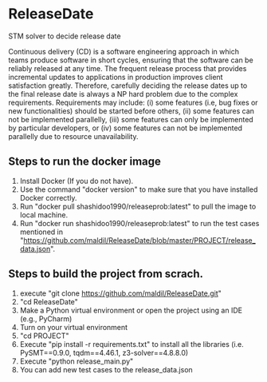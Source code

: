 # ReleaseDate
STM solver to decide release date

Continuous delivery (CD) is a software engineering approach in which teams produce software in short cycles, ensuring that the software can be reliably released at any time. 
The frequent release process that provides incremental updates to applications in production improves client satisfaction greatly. 
Therefore, carefully deciding the release dates up to the final release date is always a NP hard problem due to the complex requirements.
Requirements may include:
(i) some features (i.e, bug fixes or new functionalities) should be started before others, (ii) some features can not be implemented parallelly, (iii) some features can only be implemented by particular developers, or (iv) some features can not be implemented parallelly due to resource unavailability.


## Steps to run the docker image

1. Install Docker (If you do not have).
2. Use the command "docker version" to make sure that you have installed Docker correctly.
3. Run "docker pull shashidoo1990/releaseprob:latest" to pull the image to local machine.
4. Run "docker run shashidoo1990/releaseprob:latest" to run the test cases mentioned in "https://github.com/maldil/ReleaseDate/blob/master/PROJECT/release_data.json".


## Steps to build the project from scrach. 
1. execute "git clone https://github.com/maldil/ReleaseDate.git"
2. "cd ReleaseDate"
3. Make a Python virtual environment or open the project using an IDE (e.g., PyCharm)
4. Turn on your virtual environment
5. "cd PROJECT"
6. Execute "pip install -r requirements.txt" to install all the libraries (i.e. PySMT==0.9.0, tqdm==4.46.1, z3-solver==4.8.8.0)
7. Execute "python release_main.py"
8. You can add new test cases to the release_data.json
